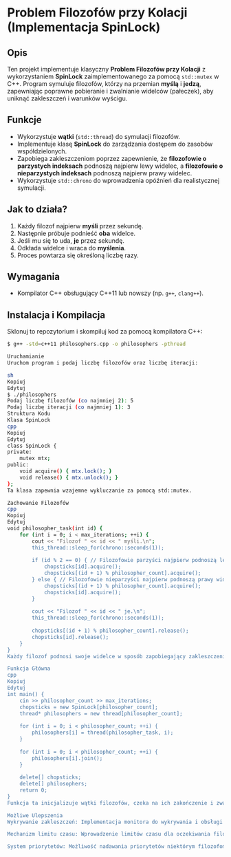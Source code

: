 # Problem Filozofów przy Kolacji (Implementacja SpinLock)

## Opis
Ten projekt implementuje klasyczny **Problem Filozofów przy Kolacji** z wykorzystaniem **SpinLock** zaimplementowanego za pomocą `std::mutex` w C++. Program symuluje filozofów, którzy na przemian **myślą** i **jedzą**, zapewniając poprawne pobieranie i zwalnianie widelców (pałeczek), aby uniknąć zakleszczeń i warunków wyścigu.

## Funkcje
- Wykorzystuje **wątki** (`std::thread`) do symulacji filozofów.
- Implementuje klasę **SpinLock** do zarządzania dostępem do zasobów współdzielonych.
- Zapobiega zakleszczeniom poprzez zapewnienie, że **filozofowie o parzystych indeksach** podnoszą najpierw lewy widelec, a **filozofowie o nieparzystych indeksach** podnoszą najpierw prawy widelec.
- Wykorzystuje `std::chrono` do wprowadzenia opóźnień dla realistycznej symulacji.

## Jak to działa?
1. Każdy filozof najpierw **myśli** przez sekundę.
2. Następnie próbuje podnieść **oba** widelce.
3. Jeśli mu się to uda, **je** przez sekundę.
4. Odkłada widelce i wraca do **myślenia**.
5. Proces powtarza się określoną liczbę razy.

## Wymagania
- Kompilator C++ obsługujący C++11 lub nowszy (np. `g++`, `clang++`).

## Instalacja i Kompilacja
Sklonuj to repozytorium i skompiluj kod za pomocą kompilatora C++:
```sh
$ g++ -std=c++11 philosophers.cpp -o philosophers -pthread

Uruchamianie
Uruchom program i podaj liczbę filozofów oraz liczbę iteracji:

sh
Kopiuj
Edytuj
$ ./philosophers
Podaj liczbę filozofów (co najmniej 2): 5
Podaj liczbę iteracji (co najmniej 1): 3
Struktura Kodu
Klasa SpinLock
cpp
Kopiuj
Edytuj
class SpinLock {
private:
    mutex mtx;
public:
    void acquire() { mtx.lock(); }
    void release() { mtx.unlock(); }
};
Ta klasa zapewnia wzajemne wykluczanie za pomocą std::mutex.

Zachowanie Filozofów
cpp
Kopiuj
Edytuj
void philosopher_task(int id) {
    for (int i = 0; i < max_iterations; ++i) {
        cout << "Filozof " << id << " myśli.\n";
        this_thread::sleep_for(chrono::seconds(1));
        
        if (id % 2 == 0) { // Filozofowie parzyści najpierw podnoszą lewy widelec
            chopsticks[id].acquire();
            chopsticks[(id + 1) % philosopher_count].acquire();
        } else { // Filozofowie nieparzyści najpierw podnoszą prawy widelec
            chopsticks[(id + 1) % philosopher_count].acquire();
            chopsticks[id].acquire();
        }
        
        cout << "Filozof " << id << " je.\n";
        this_thread::sleep_for(chrono::seconds(1));
        
        chopsticks[(id + 1) % philosopher_count].release();
        chopsticks[id].release();
    }
}
Każdy filozof podnosi swoje widelce w sposób zapobiegający zakleszczeniom.

Funkcja Główna
cpp
Kopiuj
Edytuj
int main() {
    cin >> philosopher_count >> max_iterations;
    chopsticks = new SpinLock[philosopher_count];
    thread* philosophers = new thread[philosopher_count];
    
    for (int i = 0; i < philosopher_count; ++i) {
        philosophers[i] = thread(philosopher_task, i);
    }
    
    for (int i = 0; i < philosopher_count; ++i) {
        philosophers[i].join();
    }
    
    delete[] chopsticks;
    delete[] philosophers;
    return 0;
}
Funkcja ta inicjalizuje wątki filozofów, czeka na ich zakończenie i zwalnia pamięć.

Możliwe Ulepszenia
Wykrywanie zakleszczeń: Implementacja monitora do wykrywania i obsługi zakleszczeń.

Mechanizm limitu czasu: Wprowadzenie limitów czasu dla oczekiwania filozofów.

System priorytetów: Możliwość nadawania priorytetów niektórym filozofom, aby uniknąć zagłodzenia.
